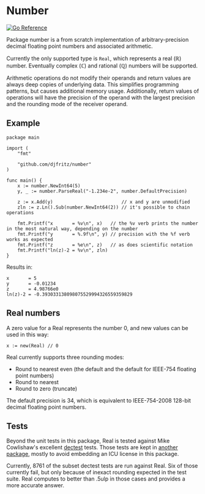 # Number

[![Go Reference](https://pkg.go.dev/badge/github.com/djfritz/number.svg)](https://pkg.go.dev/github.com/djfritz/number)


Package number is a from scratch implementation of arbitrary-precision decimal
floating point numbers and associated arithmetic. 

Currently the only supported type is `Real`, which represents a real (ℝ)
number. Eventually complex (ℂ) and rational (ℚ) numbers will be supported.

Arithmetic operations do not modify their operands and return values are always
deep copies of underlying data. This simplifies programming patterns, but
causes additional memory usage. Additionally, return values of operations will
have the precision of the operand with the largest precision and the rounding
mode of the receiver operand.

## Example

```
package main

import (
	"fmt"

	"github.com/djfritz/number"
)

func main() {
	x := number.NewInt64(5)
	y, _ := number.ParseReal("-1.234e-2", number.DefaultPrecision)

	z := x.Add(y)                         // x and y are unmodified
	zln := z.Ln().Sub(number.NewInt64(2)) // it's possible to chain operations

	fmt.Printf("x       = %v\n", x)   // the %v verb prints the number in the most natural way, depending on the number
	fmt.Printf("y       = %.9f\n", y) // precision with the %f verb works as expected
	fmt.Printf("z       = %e\n", z)   // as does scientific notation
	fmt.Printf("ln(z)-2 = %v\n", zln)
}
```

Results in:

```
x       = 5
y       = -0.01234
z       = 4.98766e0
ln(z)-2 = -0.393033138098075529994326559359829
```

## Real numbers 

A zero value for a Real represents the number 0, and new values can be used in
this way:

```
x := new(Real) // 0
```

Real currently supports three rounding modes:

- Round to nearest even (the default and the default for IEEE-754 floating point numbers)
- Round to nearest
- Round to zero (truncate)

The default precision is 34, which is equivalent to IEEE-754-2008 128-bit
decimal floating point numbers.

## Tests

Beyond the unit tests in this package, Real is tested against Mike Cowlishaw's
excellent [dectest](https://speleotrove.com/decimal/) tests. Those tests are
kept in [another package](https://github.com/djfritz/numbertests), mostly to
avoid embedding an ICU license in this package.

Currently, 8761 of the subset dectest tests are run against Real. Six of those
currently fail, but only because of inexact rounding expected in the test
suite. Real computes to better than .5ulp in those cases and provides a more
accurate answer.

